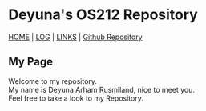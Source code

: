 # Deyuna's OS212 Repository
 
[HOME](.) | [LOG](TXT/mylog.txt) | [LINKS](LINKS/) | [Github Repository](https://github.com/deyuna/os212/)

## My Page
 
Welcome to my repository.<br>
My name is Deyuna Arham Rusmiland, nice to meet you.<br>
Feel free to take a look to my Repository.


